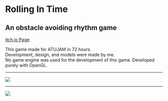 <h1>Rolling In Time</h1>
<h2> An obstacle avoiding rhythm game<br />
</h2>
<p><a href="https://zorkonn.itch.io/rolling-in-time">itch.io Page</a></p>
This game made for ATUJAM in 72 hours.<br>
Development, design, and models were made by me. <br>
No game engine was used for the development of this game. Developed purely with OpenGL.
<hr>

<img src="https://img.itch.zone/aW1hZ2UvMjU3NjY3Ni8xNTMzODMwNS5wbmc=/original/25q%2B7F.png" />
<hr>
<img src="https://img.itch.zone/aW1hZ2UvMjU3NjY3Ni8xNTMzODI5NS5wbmc=/original/fOeNGg.png" />

